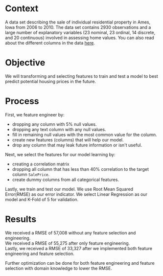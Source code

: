 # Context

A data set describing the sale of individual residential property in Ames, Iowa from 2006 to 2010. 
The data set contains 2930 observations and a large number of explanatory variables 
(23 nominal, 23 ordinal, 14 discrete, and 20 continuous) involved in assessing home values.
You can also read about the different columns in the data [here](https://s3.amazonaws.com/dq-content/307/data_description.txt).

# Objective

We will transforming and selecting features to train and test a model to best predict potential housing prices in the future.

# Process

First, we feature engineer by:
- dropping any column with 5% null values.
- dropping any text column with any null values.
- fill in remaining null values with the most common value for the column.
- create new features (columns) that will help our model.
- drop any column that may leak future information or isn't useful.

Next, we select the features for our model learning by:
  - creating a correlation matrix
  - dropping all column that has less than 40% correlation to the target column `SalePrice`.
  - create dummy columns from all categorical features.
  
Lastly, we train and test our model.
We use Root Mean Squared Error(RMSE) as our error indicator. 
We select Linear Regression as our model and K-Fold of 5 for validation.

# Results

We received a RMSE of 57,008 without any feature selection and engineering.  
We received a RMSE of 55,275 after only feature engineering.   
Lastly, we received a RMSE of 33,327 after we implemented both feature engineering and feature selection.

Further optimization can be done for both feature engineering and feature selection with domain knowledge to lower the RMSE.
